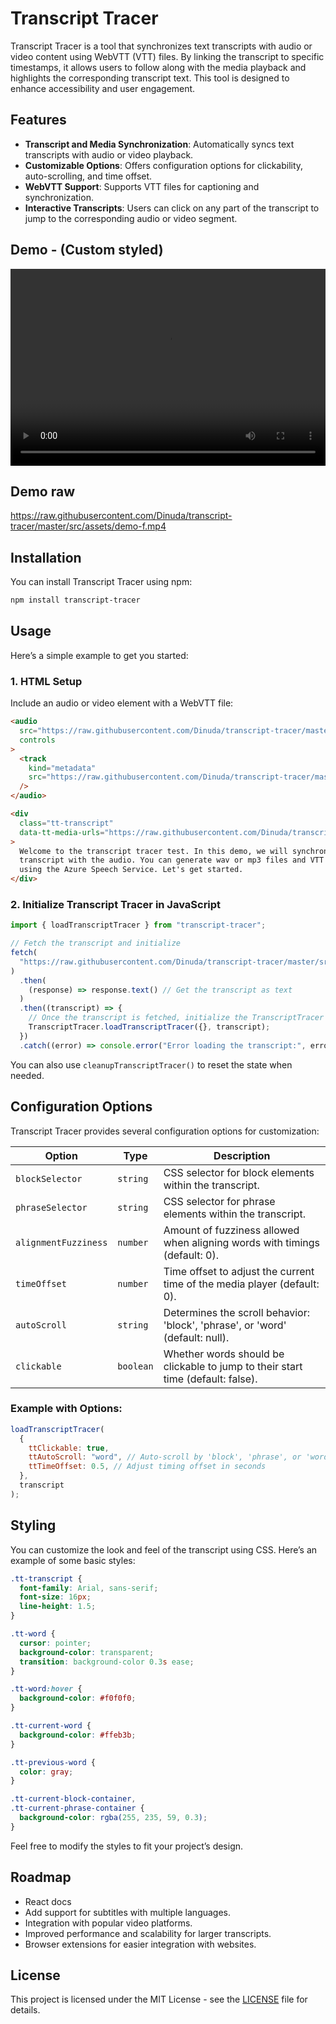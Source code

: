 # Transcript Tracer

Transcript Tracer is a tool that synchronizes text transcripts with audio or video content using WebVTT (VTT) files. By linking the transcript to specific timestamps, it allows users to follow along with the media playback and highlights the corresponding transcript text. This tool is designed to enhance accessibility and user engagement.

## Features

- **Transcript and Media Synchronization**: Automatically syncs text transcripts with audio or video playback.
- **Customizable Options**: Offers configuration options for clickability, auto-scrolling, and time offset.
- **WebVTT Support**: Supports VTT files for captioning and synchronization.
- **Interactive Transcripts**: Users can click on any part of the transcript to jump to the corresponding audio or video segment.

## Demo - (Custom styled)

<video width="560" height="315" controls style="max-width: 100%; text-align: center;">
  <source src="./src/assets/demo-f.mp4" type="video/mp4">
</video>

## Demo raw

https://raw.githubusercontent.com/Dinuda/transcript-tracer/master/src/assets/demo-f.mp4

## Installation

You can install Transcript Tracer using npm:

```bash
npm install transcript-tracer
```

## Usage

Here’s a simple example to get you started:

### 1. HTML Setup

Include an audio or video element with a WebVTT file:

```html
<audio
  src="https://raw.githubusercontent.com/Dinuda/transcript-tracer/master/src/assets/test.wav"
  controls
>
  <track
    kind="metadata"
    src="https://raw.githubusercontent.com/Dinuda/transcript-tracer/master/src/assets/test.vtt"
  />
</audio>

<div
  class="tt-transcript"
  data-tt-media-urls="https://raw.githubusercontent.com/Dinuda/transcript-tracer/master/src/assets/test.wav"
>
  Welcome to the transcript tracer test. In this demo, we will synchronize the
  transcript with the audio. You can generate wav or mp3 files and VTT captions
  using the Azure Speech Service. Let's get started.
</div>
```

### 2. Initialize Transcript Tracer in JavaScript

```js
import { loadTranscriptTracer } from "transcript-tracer";

// Fetch the transcript and initialize
fetch(
  "https://raw.githubusercontent.com/Dinuda/transcript-tracer/master/src/assets/test.vtt"
)
  .then(
    (response) => response.text() // Get the transcript as text
  )
  .then((transcript) => {
    // Once the transcript is fetched, initialize the TranscriptTracer
    TranscriptTracer.loadTranscriptTracer({}, transcript);
  })
  .catch((error) => console.error("Error loading the transcript:", error));
```

You can also use `cleanupTranscriptTracer()` to reset the state when needed.

## Configuration Options

Transcript Tracer provides several configuration options for customization:

| **Option**           | **Type**  | **Description**                                                                 |
| -------------------- | --------- | ------------------------------------------------------------------------------- |
| `blockSelector`      | `string`  | CSS selector for block elements within the transcript.                          |
| `phraseSelector`     | `string`  | CSS selector for phrase elements within the transcript.                         |
| `alignmentFuzziness` | `number`  | Amount of fuzziness allowed when aligning words with timings (default: 0).      |
| `timeOffset`         | `number`  | Time offset to adjust the current time of the media player (default: 0).        |
| `autoScroll`         | `string`  | Determines the scroll behavior: 'block', 'phrase', or 'word' (default: null).   |
| `clickable`          | `boolean` | Whether words should be clickable to jump to their start time (default: false). |

### Example with Options:

```js
loadTranscriptTracer(
  {
    ttClickable: true,
    ttAutoScroll: "word", // Auto-scroll by 'block', 'phrase', or 'word'
    ttTimeOffset: 0.5, // Adjust timing offset in seconds
  },
  transcript
);
```

## Styling

You can customize the look and feel of the transcript using CSS. Here’s an example of some basic styles:

```css
.tt-transcript {
  font-family: Arial, sans-serif;
  font-size: 16px;
  line-height: 1.5;
}

.tt-word {
  cursor: pointer;
  background-color: transparent;
  transition: background-color 0.3s ease;
}

.tt-word:hover {
  background-color: #f0f0f0;
}

.tt-current-word {
  background-color: #ffeb3b;
}

.tt-previous-word {
  color: gray;
}

.tt-current-block-container,
.tt-current-phrase-container {
  background-color: rgba(255, 235, 59, 0.3);
}
```

Feel free to modify the styles to fit your project’s design.

## Roadmap

- React docs
- Add support for subtitles with multiple languages.
- Integration with popular video platforms.
- Improved performance and scalability for larger transcripts.
- Browser extensions for easier integration with websites.

## License

This project is licensed under the MIT License - see the [LICENSE](LICENSE) file for details.
